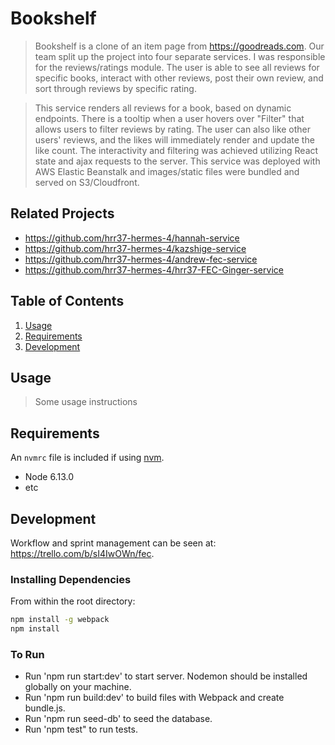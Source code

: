 # Bookshelf

> Bookshelf is a clone of an item page from https://goodreads.com. Our team split up the project into four separate services. I was responsible for the reviews/ratings module. The user is able to see all reviews for specific books, interact with other reviews, post their own review, and sort through reviews by specific rating. 

> This service renders all reviews for a book, based on dynamic endpoints. There is a tooltip when a user hovers over "Filter" that allows users to filter reviews by rating. The user can also like other users' reviews, and the likes will immediately render and update the like count. The interactivity and filtering was achieved utilizing React state and ajax requests to the server. This service was deployed with AWS Elastic Beanstalk and images/static files were bundled and served on S3/Cloudfront. 

## Related Projects

  - https://github.com/hrr37-hermes-4/hannah-service
  - https://github.com/hrr37-hermes-4/kazshige-service
  - https://github.com/hrr37-hermes-4/andrew-fec-service
  - https://github.com/hrr37-hermes-4/hrr37-FEC-Ginger-service

## Table of Contents

1. [Usage](#Usage)
1. [Requirements](#requirements)
1. [Development](#development)

## Usage

> Some usage instructions

## Requirements

An `nvmrc` file is included if using [nvm](https://github.com/creationix/nvm).

- Node 6.13.0
- etc

## Development
Workflow and sprint management can be seen at: https://trello.com/b/sI4IwOWn/fec. 

### Installing Dependencies

From within the root directory:

```sh
npm install -g webpack
npm install
```

### To Run 
  - Run 'npm run start:dev' to start server. Nodemon should be installed globally on your machine.
  - Run 'npm run build:dev' to build files with Webpack and create bundle.js. 
  - Run 'npm run seed-db' to seed the database.
  - Run 'npm test" to run tests. 

